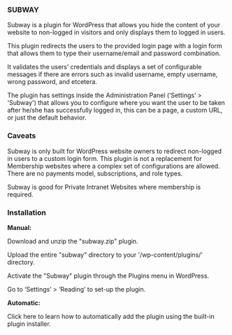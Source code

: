 <h3><strong>SUBWAY</strong></h3>

Subway is a plugin for WordPress that allows you hide the content of your website to non-logged in visitors and only displays them to logged in users. 

This plugin redirects the users to the provided login page with a login form that allows them to type their username/email and password combination. 

It validates the users’ credentials and displays a set of configurable messages if there are errors such as invalid username, empty username, wrong password, and etcetera.

The plugin has settings inside the Administration Panel (‘Settings’ > 'Subway') that allows you to configure where you want the user to be taken after he/she has successfully logged in, this can be a page, a custom URL, or just the default behavior.

<h3><strong>Caveats</strong></h3>

Subway is only built for WordPress website owners to redirect non-logged in users to a custom login form. This plugin is not a replacement for Membership websites where a complex set of configurations are allowed. There are no payments model, subscriptions, and role types.

Subway is good for Private Intranet Websites where membership is required.

<h3><strong>Installation</strong></h3>

<strong>Manual:</strong>

Download and unzip the "subway.zip" plugin.

Upload the entire "subway" directory to your '/wp-content/plugins/' directory.

Activate the "Subway" plugin through the Plugins menu in WordPress.

Go to ‘Settings’ > ‘Reading’ to set-up the plugin.


<strong>Automatic:</strong>

Click here to learn how to automatically add the plugin using the built-in plugin installer.

